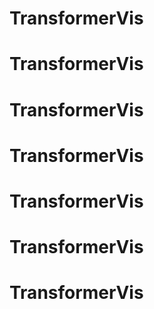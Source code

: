 # TransformerVis
# TransformerVis
# TransformerVis
# TransformerVis
# TransformerVis
# TransformerVis
# TransformerVis
